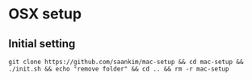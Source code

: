 # OSX setup

## Initial setting
```
git clone https://github.com/saankim/mac-setup && cd mac-setup && ./init.sh && echo "remove folder" && cd .. && rm -r mac-setup
```